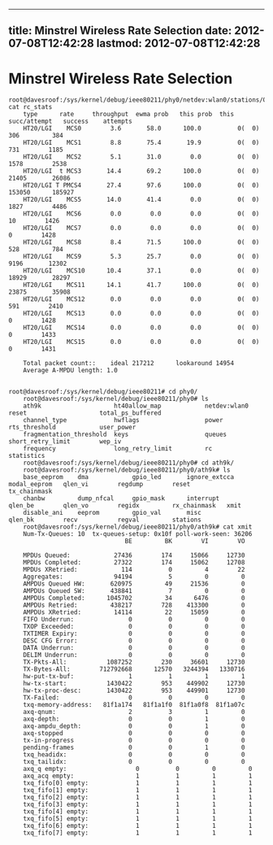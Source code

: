 
---
title: Minstrel Wireless Rate Selection
date: 2012-07-08T12:42:28
lastmod: 2012-07-08T12:42:28
---
Minstrel Wireless Rate Selection
================================

    root@davesroof:/sys/kernel/debug/ieee80211/phy0/netdev:wlan0/stations/00:27:22:a8:a3:1a# cat rc_stats
        type      rate     throughput  ewma prob   this prob  this succ/attempt   success    attempts
        HT20/LGI    MCS0        3.6       58.0      100.0          0(  0)        306         384
        HT20/LGI    MCS1        8.8       75.4       19.9          0(  0)        731        1185
        HT20/LGI    MCS2        5.1       31.0        0.0          0(  0)       1578        2538
        HT20/LGI  t MCS3       14.4       69.2      100.0          0(  0)      21405       26086
        HT20/LGI T PMCS4       27.4       97.6      100.0          0(  0)     153050      185927
        HT20/LGI    MCS5       14.0       41.4        0.0          0(  0)       1827        4486
        HT20/LGI    MCS6        0.0        0.0        0.0          0(  0)         10        1426
        HT20/LGI    MCS7        0.0        0.0        0.0          0(  0)          0        1428
        HT20/LGI    MCS8        8.4       71.5      100.0          0(  0)        528         784
        HT20/LGI    MCS9        5.3       25.7        0.0          0(  0)       9196       12302
        HT20/LGI    MCS10      10.4       37.1        0.0          0(  0)      18929       28297
        HT20/LGI    MCS11      14.1       41.7      100.0          0(  0)      23875       35908
        HT20/LGI    MCS12       0.0        0.0        0.0          0(  0)        591        2410
        HT20/LGI    MCS13       0.0        0.0        0.0          0(  0)          0        1428
        HT20/LGI    MCS14       0.0        0.0        0.0          0(  0)          0        1433
        HT20/LGI    MCS15       0.0        0.0        0.0          0(  0)          0        1431

        Total packet count::    ideal 217212      lookaround 14954
        Average A-MPDU length: 1.0


    root@davesroof:/sys/kernel/debug/ieee80211# cd phy0/
        root@davesroof:/sys/kernel/debug/ieee80211/phy0# ls
        ath9k                    ht40allow_map            netdev:wlan0             reset                    total_ps_buffered
        channel_type             hwflags                  power                    rts_threshold            user_power
        fragmentation_threshold  keys                     queues                   short_retry_limit        wep_iv
        frequency                long_retry_limit         rc                       statistics
        root@davesroof:/sys/kernel/debug/ieee80211/phy0# cd ath9k/
        root@davesroof:/sys/kernel/debug/ieee80211/phy0/ath9k# ls
        base_eeprom    dma            gpio_led       ignore_extcca  modal_eeprom   qlen_vi        regdump        reset          tx_chainmask
        chanbw         dump_nfcal     gpio_mask      interrupt      qlen_be        qlen_vo        regidx         rx_chainmask   xmit
        disable_ani    eeprom         gpio_val       misc           qlen_bk        recv           regval         stations
        root@davesroof:/sys/kernel/debug/ieee80211/phy0/ath9k# cat xmit
        Num-Tx-Queues: 10  tx-queues-setup: 0x10f poll-work-seen: 36206
                                    BE         BK        VI        VO

        MPDUs Queued:            27436        174     15066     12730
        MPDUs Completed:         27322        174     15062     12708
        MPDUs XRetried:            114          0         4        22
        Aggregates:              94194          5         0         0
        AMPDUs Queued HW:       620975         49     21536         0
        AMPDUs Queued SW:       438841          7         0         0
        AMPDUs Completed:      1045702         34      6476         0
        AMPDUs Retried:         438217        728    413300         0
        AMPDUs XRetried:         14114         22     15059         0
        FIFO Underrun:               0          0         0         0
        TXOP Exceeded:               0          0         0         0
        TXTIMER Expiry:              0          0         0         0
        DESC CFG Error:              0          0         0         0
        DATA Underrun:               0          0         0         0
        DELIM Underrun:              0          0         0         0
        TX-Pkts-All:           1087252        230     36601     12730
        TX-Bytes-All:        712792668      12570   3244394   1330716
        hw-put-tx-buf:               1          1         1         1
        hw-tx-start:           1430422        953    449902     12730
        hw-tx-proc-desc:       1430422        953    449901     12730
        TX-Failed:                   0          0         0         0
        txq-memory-address:   81f1a174   81f1a1f0  81f1a0f8  81f1a07c
        axq-qnum:                    2          3         1         0
        axq-depth:                   0          0         1         0
        axq-ampdu_depth:             0          0         1         0
        axq-stopped                  0          0         0         0
        tx-in-progress               0          0         0         0
        pending-frames               0          0         1         0
        txq_headidx:                 0          0         0         0
        txq_tailidx:                 0          0         0         0
        axq_q empty:                   0          0         0         0
        axq_acq empty:                 1          1         1         1
        txq_fifo[0] empty:             1          1         1         1
        txq_fifo[1] empty:             1          1         1         1
        txq_fifo[2] empty:             1          1         1         1
        txq_fifo[3] empty:             1          1         1         1
        txq_fifo[4] empty:             1          1         1         1
        txq_fifo[5] empty:             1          1         1         1
        txq_fifo[6] empty:             1          1         1         1
        txq_fifo[7] empty:             1          1         1         1

